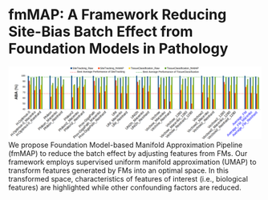 # fmMAP: A Framework Reducing Site-Bias Batch Effect from Foundation Models in Pathology

<img src="./fig/bcss_accuracy_v3.png" alt="fmMAP Performance" width="800">
We propose Foundation Model-based Manifold Approximation Pipeline (fmMAP) to reduce the batch effect by adjusting features from FMs. Our framework employs supervised uniform manifold approximation (UMAP) to transform features generated by FMs into an optimal space. In this transformed space, characteristics of features of interest (i.e., biological features) are highlighted while other confounding factors are reduced.
